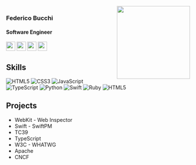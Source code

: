 <img align='right' src='https://github.com/user-attachments/assets/424fc3d5-fbf1-4479-9751-9fa3b7bb34df' width='200'>

<h3>Federico Bucchi</h3>
<h4>Software Engineer</h4>

<p>
  <a href="https://www.federicobucchi.com"><img src="https://img.shields.io/badge/my%20website-8A2BE2?&style=for-the-badge&logoColor=white" height=25></a>   
  <a href="https://www.linkedin.com/in/federicobucchi"><img src="https://img.shields.io/badge/linkedin-%230077B5.svg?&style=for-the-badge&logo=linkedin&logoColor=white" height=25></a>   
  <a href="https://www.x.com/federicobucchi"><img src="https://img.shields.io/badge/twitter-%231DA1F2.svg?&style=for-the-badge&logo=x&logoColor=white" height=25></a>
  <a href="https://www.instagram.com/federicobucchi"><img src="https://img.shields.io/badge/instagram-%23E4405F.svg?&style=for-the-badge&logo=instagram&logoColor=white" height=25></a></p>

<h2>Skills</h2>

![HTML5](https://img.shields.io/badge/-HTML5-black?style=flat-square&logo=html5&logoColor=white)
![CSS3](https://img.shields.io/badge/-CSS3-black?style=flat-square&logo=css3)
![JavaScript](https://img.shields.io/badge/-JavaScript-black?style=flat-square&logo=javascript)
![TypeScript](https://img.shields.io/badge/-TypeScript-black?style=flat-square&logo=typescript)
![Python](https://img.shields.io/badge/-Python-black?style=flat-square&logo=Python)
![Swift](https://img.shields.io/badge/-Swift-black?style=flat-square&logo=swift)
![Ruby](https://img.shields.io/badge/-Ruby-black?style=flat-square&logo=ruby)
![HTML5](https://img.shields.io/badge/-Frameworks%20Libraries%20Packages-pink)

<h2>Projects</h2>

* WebKit - Web Inspector
* Swift - SwiftPM
* TC39
* TypeScript
* W3C - WHATWG
* Apache
* CNCF
